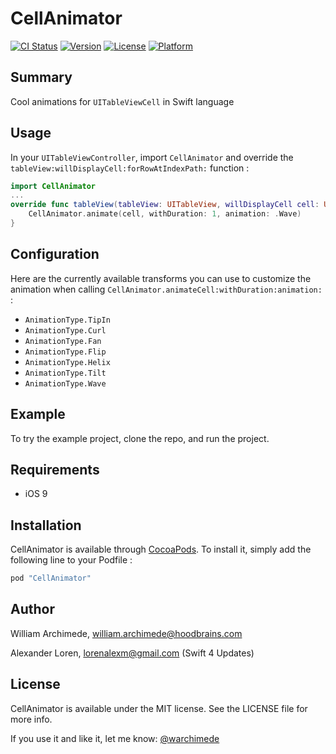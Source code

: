 # CellAnimator

[![CI Status](https://img.shields.io/travis/warchimede/CellAnimator.svg?style=flat)](https://travis-ci.org/warchimede/CellAnimator)
[![Version](https://img.shields.io/cocoapods/v/CellAnimator.svg?style=flat)](http://cocoapods.org/pods/CellAnimator)
[![License](https://img.shields.io/cocoapods/l/CellAnimator.svg?style=flat)](http://cocoapods.org/pods/CellAnimator)
[![Platform](https://img.shields.io/cocoapods/p/CellAnimator.svg?style=flat)](http://cocoapods.org/pods/CellAnimator)

## Summary

Cool animations for `UITableViewCell` in Swift language

## Usage

In your `UITableViewController`, import `CellAnimator` and override the `tableView:willDisplayCell:forRowAtIndexPath:` function :

```Swift
import CellAnimator
...
override func tableView(tableView: UITableView, willDisplayCell cell: UITableViewCell, forRowAtIndexPath indexPath: NSIndexPath) {
    CellAnimator.animate(cell, withDuration: 1, animation: .Wave)
}
```

## Configuration

Here are the currently available transforms you can use to customize the animation
when calling `CellAnimator.animateCell:withDuration:animation:` :

  + `AnimationType.TipIn`
  + `AnimationType.Curl`
  + `AnimationType.Fan`
  + `AnimationType.Flip`
  + `AnimationType.Helix`
  + `AnimationType.Tilt`
  + `AnimationType.Wave`

## Example

To try the example project, clone the repo, and run the project.

## Requirements

  + iOS 9

## Installation

CellAnimator is available through [CocoaPods](http://cocoapods.org). To install
it, simply add the following line to your Podfile :

```ruby
pod "CellAnimator"
```

## Author

William Archimede, william.archimede@hoodbrains.com

Alexander Loren, lorenalexm@gmail.com (Swift 4 Updates)

## License

CellAnimator is available under the MIT license. See the LICENSE file for more info.

If you use it and like it, let me know: [@warchimede](http://twitter.com/warchimede)
